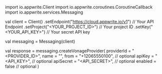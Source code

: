 import io.appwrite.Client
import io.appwrite.coroutines.CoroutineCallback
import io.appwrite.services.Messaging

val client = Client()
    .setEndpoint("https://cloud.appwrite.io/v1") // Your API Endpoint
    .setProject("<YOUR_PROJECT_ID>") // Your project ID
    .setKey("<YOUR_API_KEY>") // Your secret API key

val messaging = Messaging(client)

val response = messaging.createVonageProvider(
    providerId = "<PROVIDER_ID>",
    name = "<NAME>",
    from = "+12065550100", // optional
    apiKey = "<API_KEY>", // optional
    apiSecret = "<API_SECRET>", // optional
    enabled = false // optional
)
